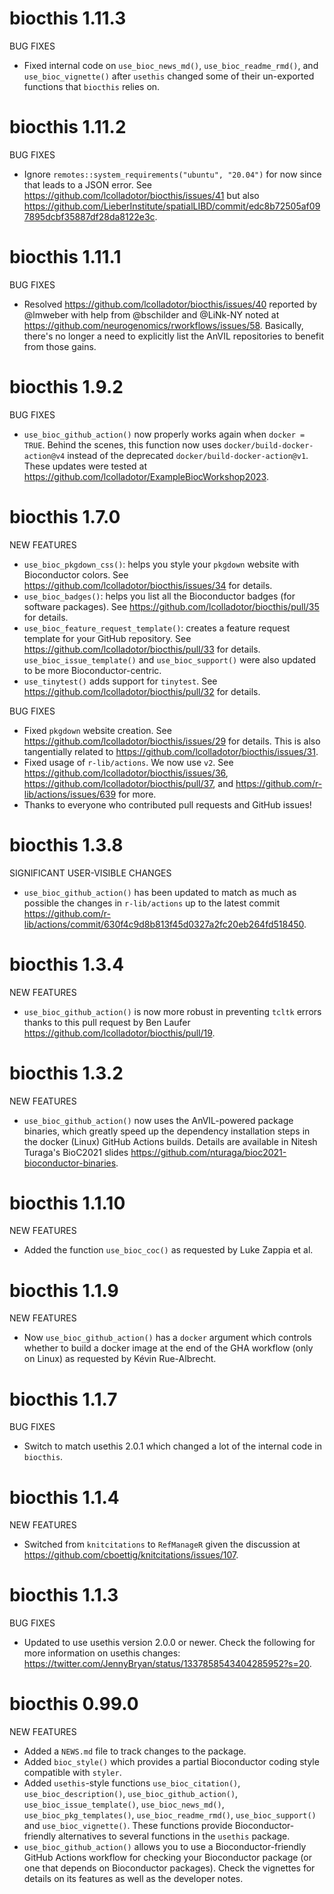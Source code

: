 # biocthis 1.11.3

BUG FIXES

* Fixed internal code on `use_bioc_news_md()`, `use_bioc_readme_rmd()`, and
`use_bioc_vignette()` after `usethis` changed some of their un-exported
functions that `biocthis` relies on.

# biocthis 1.11.2

BUG FIXES

* Ignore `remotes::system_requirements("ubuntu", "20.04")` for now since that
leads to a JSON error. See https://github.com/lcolladotor/biocthis/issues/41
but also https://github.com/LieberInstitute/spatialLIBD/commit/edc8b72505af097895dcbf35887df28da8122e3c.

# biocthis 1.11.1

BUG FIXES

* Resolved https://github.com/lcolladotor/biocthis/issues/40 reported by
@lmweber with help from @bschilder and @LiNk-NY noted at
https://github.com/neurogenomics/rworkflows/issues/58. Basically, there's
no longer a need to explicitly list the AnVIL repositories to benefit
from those gains.

# biocthis 1.9.2

BUG FIXES

* `use_bioc_github_action()` now properly works again when `docker = TRUE`.
Behind the scenes, this function now uses `docker/build-docker-action@v4`
instead of the deprecated `docker/build-docker-action@v1`. These updates were
tested at https://github.com/lcolladotor/ExampleBiocWorkshop2023.

# biocthis 1.7.0

NEW FEATURES

* `use_bioc_pkgdown_css()`: helps you style your `pkgdown` website with
Bioconductor colors. See https://github.com/lcolladotor/biocthis/issues/34 for
details.
* `use_bioc_badges()`: helps you list all the Bioconductor badges (for
software packages). See https://github.com/lcolladotor/biocthis/pull/35 for
details.
* `use_bioc_feature_request_template()`: creates a feature request template for
your GitHub repository. See https://github.com/lcolladotor/biocthis/pull/33 for
details. `use_bioc_issue_template()` and `use_bioc_support()` were also updated
to be more Bioconductor-centric.
* `use_tinytest()` adds support for `tinytest`. See 
https://github.com/lcolladotor/biocthis/pull/32 for details.

BUG FIXES

* Fixed `pkgdown` website creation. See 
https://github.com/lcolladotor/biocthis/issues/29 for details. This is also
tangentially related to https://github.com/lcolladotor/biocthis/issues/31.
* Fixed usage of `r-lib/actions`. We now use `v2`. See
https://github.com/lcolladotor/biocthis/issues/36, 
https://github.com/lcolladotor/biocthis/pull/37, and 
https://github.com/r-lib/actions/issues/639 for more.
* Thanks to everyone who contributed pull requests and GitHub issues!


# biocthis 1.3.8

SIGNIFICANT USER-VISIBLE CHANGES

* `use_bioc_github_action()` has been updated to match as much as possible
the changes in `r-lib/actions` up to the latest commit
https://github.com/r-lib/actions/commit/630f4c9d8b813f45d0327a2fc20eb264fd518450.

# biocthis 1.3.4

NEW FEATURES

* `use_bioc_github_action()` is now more robust in preventing `tcltk` errors
thanks to this pull request by Ben Laufer
https://github.com/lcolladotor/biocthis/pull/19.

# biocthis 1.3.2

NEW FEATURES

* `use_bioc_github_action()` now uses the AnVIL-powered package binaries, which
greatly speed up the dependency installation steps in the docker (Linux) GitHub
Actions builds. Details are available in Nitesh Turaga's BioC2021 slides
https://github.com/nturaga/bioc2021-bioconductor-binaries.

# biocthis 1.1.10

NEW FEATURES

* Added the function `use_bioc_coc()` as requested by Luke Zappia et al.

# biocthis 1.1.9

NEW FEATURES

* Now `use_bioc_github_action()` has a `docker` argument which controls whether
to build a docker image at the end of the GHA workflow (only on Linux) as
requested by Kévin Rue-Albrecht.

# biocthis 1.1.7

BUG FIXES

* Switch to match usethis 2.0.1 which changed a lot of the internal code in
`biocthis`.

# biocthis 1.1.4

NEW FEATURES

* Switched from `knitcitations` to `RefManageR` given the discussion at
<https://github.com/cboettig/knitcitations/issues/107>.

# biocthis 1.1.3

BUG FIXES

* Updated to use usethis version 2.0.0 or newer. Check the following
for more information on usethis changes:
<https://twitter.com/JennyBryan/status/1337858543404285952?s=20>.

# biocthis 0.99.0

NEW FEATURES

* Added a `NEWS.md` file to track changes to the package.
* Added `bioc_style()` which provides a partial Bioconductor coding style
compatible with `styler`.
* Added `usethis`-style functions `use_bioc_citation()`,
`use_bioc_description()`, `use_bioc_github_action()`,
`use_bioc_issue_template()`, `use_bioc_news_md()`, `use_bioc_pkg_templates()`,
`use_bioc_readme_rmd()`, `use_bioc_support()` and `use_bioc_vignette()`. These
functions provide Bioconductor-friendly alternatives to several functions
in the `usethis` package.
* `use_bioc_github_action()` allows you to use a Bioconductor-friendly
GitHub Actions workflow for checking your Bioconductor package (or one that
depends on Bioconductor packages). Check the vignettes for details on its
features as well as the developer notes.
